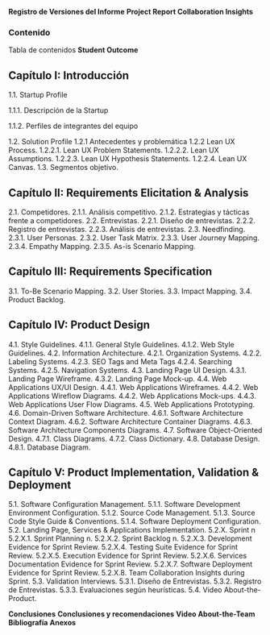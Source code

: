 **Registro de Versiones del Informe**
**Project Report Collaboration Insights**
### Contenido
Tabla de contenidos
**Student Outcome**
## Capítulo I: Introducción
1.1. Startup Profile 

1.1.1. Descripción de la Startup

1.1.2. Perfiles de integrantes del equipo 

1.2. Solution Profile 
1.2.1 Antecedentes y problemática
1.2.2 Lean UX Process.
1.2.2.1. Lean UX Problem Statements.
1.2.2.2. Lean UX Assumptions.
1.2.2.3. Lean UX Hypothesis Statements.
1.2.2.4. Lean UX Canvas.
1.3. Segmentos objetivo.
## Capítulo II: Requirements Elicitation & Analysis
2.1. Competidores.
2.1.1. Análisis competitivo.
2.1.2. Estrategias y tácticas frente a competidores.
2.2. Entrevistas.
2.2.1. Diseño de entrevistas.
2.2.2. Registro de entrevistas.
2.2.3. Análisis de entrevistas.
2.3. Needfinding.
2.3.1. User Personas.
2.3.2. User Task Matrix.
2.3.3. User Journey Mapping.
2.3.4. Empathy Mapping.
2.3.5. As-is Scenario Mapping.
## Capítulo III: Requirements Specification
3.1. To-Be Scenario Mapping.
3.2. User Stories.
3.3. Impact Mapping.
3.4. Product Backlog.
## Capítulo IV: Product Design
4.1. Style Guidelines.
4.1.1. General Style Guidelines.
4.1.2. Web Style Guidelines.
4.2. Information Architecture.
4.2.1. Organization Systems.
4.2.2. Labeling Systems.
4.2.3. SEO Tags and Meta Tags
4.2.4. Searching Systems.
4.2.5. Navigation Systems.
4.3. Landing Page UI Design.
4.3.1. Landing Page Wireframe.
4.3.2. Landing Page Mock-up.
4.4. Web Applications UX/UI Design.
4.4.1. Web Applications Wireframes.
4.4.2. Web Applications Wireflow Diagrams.
4.4.2. Web Applications Mock-ups.
4.4.3. Web Applications User Flow Diagrams.
4.5. Web Applications Prototyping.
4.6. Domain-Driven Software Architecture.
4.6.1. Software Architecture Context Diagram.
4.6.2. Software Architecture Container Diagrams.
4.6.3. Software Architecture Components Diagrams.
4.7. Software Object-Oriented Design.
4.7.1. Class Diagrams.
4.7.2. Class Dictionary.
4.8. Database Design.
4.8.1. Database Diagram.
## Capítulo V: Product Implementation, Validation & Deployment
5.1. Software Configuration Management.
5.1.1. Software Development Environment Configuration.
5.1.2. Source Code Management.
5.1.3. Source Code Style Guide & Conventions.
5.1.4. Software Deployment Configuration.
5.2. Landing Page, Services & Applications Implementation.
5.2.X. Sprint n
5.2.X.1. Sprint Planning n.
5.2.X.2. Sprint Backlog n.
5.2.X.3. Development Evidence for Sprint Review.
5.2.X.4. Testing Suite Evidence for Sprint Review.
5.2.X.5. Execution Evidence for Sprint Review.
5.2.X.6. Services Documentation Evidence for Sprint Review.
5.2.X.7. Software Deployment Evidence for Sprint Review.
5.2.X.8. Team Collaboration Insights during Sprint.
5.3. Validation Interviews.
5.3.1. Diseño de Entrevistas.
5.3.2. Registro de Entrevistas.
5.3.3. Evaluaciones según heurísticas.
5.4. Video About-the-Product.

**Conclusiones**
**Conclusiones y recomendaciones**
**Video About-the-Team**
**Bibliografía**
**Anexos**
